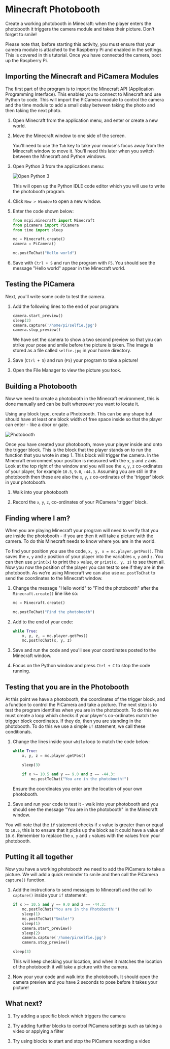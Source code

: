 # Minecraft Photobooth

Create a working photobooth in Minecraft: when the player enters the photobooth it triggers the camera module and takes their picture. Don't forget to smile!

Please note that, before starting this activity, you must ensure that your camera module is attached to the Raspberry Pi and enabled in the settings.  This is covered in this tutorial.  Once you have connected the camera, boot up the Raspberry Pi.

## Importing the Minecraft and PiCamera Modules

The first part of the program is to import the Minecraft API (Application Programming Interface). This enables you to connect to Minecraft and use Python to code. This will import the PiCamera module to control the camera and the time module to add a small delay between taking the photo and then taking the next photo.

1. Open Minecraft from the application menu, and enter or create a new world.

1. Move the Minecraft window to one side of the screen.

    You'll need to use the `Tab` key to take your mouse's focus away from the Minecraft window to move it. You'll need this later when you switch between the Minecraft and Python windows.

1. Open Python 3 from the applications menu:

    ![Open Python 3](images/python3-app-menu.png)

    This will open up the Python IDLE code editor which you will use to write the photobooth program.

1. Click `New > Window` to open a new window.

1. Enter the code shown below:

	``` python
	from mcpi.minecraft import Minecraft
	from picamera import PiCamera
	from time import sleep

	mc = Minecraft.create()
    camera = PiCamera()

	mc.postToChat("Hello world")
	```

1. Save with `Ctrl + S` and run the program with `F5`. You should see the message "Hello world" appear in the Minecraft world.

## Testing the PiCamera

Next, you'll write some code to test the camera.

1. Add the following lines to the end of your program:

    ``` python
	camera.start_preview()
	sleep(2)
	camera.capture('/home/pi/selfie.jpg')
	camera.stop_preview()
    ```

    We have set the camera to show a two second preview so that you can strike your pose and smile before the picture is taken. The image is stored as a file called `selfie.jpg` in your home directory.

1. Save (`Ctrl + S`) and run (`F5`) your program to take a picture!

1. Open the File Manager to view the picture you took.

## Building a Photobooth

Now we need to create a photobooth in the Minecraft environment, this is done manually and can be built whereever you want to locate it.

Using any block type, create a Photobooth. This can be any shape but should have at least one block width of free space inside so that the player can enter - like a door or gate.

![Photobooth](images/photobooth.png)

Once you have created your photobooth, move your player inside and onto the trigger block. This is the block that the player stands on to run the function that you wrote in step 1. This block will trigger the camera. In the Minecraft environment your position is measured with the `x`, `y` and `z` axis. Look at the top right of the window and you will see the `x`, `y`, `z` co-ordinates of your player, for example `10.5`, `9.0`, `-44.3`. Assuming you are still in the photobooth then these are also the `x`, `y`, `z` co-ordinates of the 'trigger' block in your photobooth.

1. Walk into your photobooth

1. Record the `x`, `y`, `z`, co-ordinates of your PiCamera 'trigger' block.

## Finding where I am?

When you are playing Minecraft your program will need to verify that you are inside the photobooth - if you are then it will take a picture with the camera. To do this Minecraft needs to know where you are in the world.

To find your position you use the code, `x, y, x = mc.player.getPos()`.  This saves the `x`, `y` and `z` position of your player into the variables `x`, `y` and `z`.  You can then use `print(x)` to print the `x` value, or `print(x, y, z)` to see them all. Now you now the position of the player you can test to see if they are in the photobooth. As we're using Minecraft we can also use `mc.postToChat` to send the coordinates to the Minecraft window.

1. Change the message "Hello world" to "Find the photobooth" after the `Minecraft.create()` line like so:

    ```python
    mc = Minecraft.create()

    mc.postToChat("Find the photobooth")
    ```

1. Add to the end of your code:

    ``` python
	while True:
		x, y, z, = mc.player.getPos()
		mc.postToChat(x, y, z)
    ```

1. Save and run the code and you'll see your coordinates posted to the Minecraft window.

1. Focus on the Python window and press `Ctrl + C` to stop the code running.

## Testing that you are in the Photobooth

At this point we have a photobooth, the coordinates of the trigger block, and a function to control the PiCamera and take a picture. The next step is to test the program identifies when you are in the photobooth. To do this we must create a loop which checks if your player's co-ordinates match the trigger block coordinates. If they do, then you are standing in the photobooth. To do this we use a simple `if` statement, we call these conditionals.

1. Change the lines inside your `while` loop to match the code below:

    ```python
    while True:
        x, y, z = mc.player.getPos()

    	sleep(3)

    	if x >= 10.5 and y == 9.0 and z == -44.3:
    	    mc.postToChat("You are in the photobooth!")
    ```

    Ensure the coordinates you enter are the location of your own photobooth.

1. Save and run your code to test it - walk into your photobooth and you should see the message "You are in the photobooth" in the Minecraft window.

You will note that the `if` statement checks if `x` value is greater than or equal to `10.5`, this is to ensure that it picks up the block as it could have a value of `10.6`. Remember to replace the `x`, `y` and `z` values with the values from your photobooth.

## Putting it all together

Now you have a working photobooth we need to add the PiCamera to take a picture. We will add a quick reminder to smile and then call the PiCamera `capture()` function.

1. Add the instructions to send messages to Minecraft and the call to `capture()` inside your `if` statement:

    ```python
    if x >= 10.5 and y == 9.0 and z == -44.3:
        mc.postToChat("You are in the Photobooth!")
        sleep(1)
        mc.postToChat("Smile!")
        sleep(1)
        camera.start_preview()
        sleep(2)
        camera.capture('/home/pi/selfie.jpg')
        camera.stop_preview()

    sleep(3)
    ```

    This will keep checking your location, and when it matches the location of the photobooth it will take a picture with the camera.

1. Now your your code and walk into the photobooth. It should open the camera preview and you have 2 seconds to pose before it takes your picture!

## What next?

1. Try adding a specific block which triggers the camera

1. Try adding further blocks to control PiCamera settings such as taking a video or applying a filter

1. Try using blocks to start and stop the PiCamera recording a video
